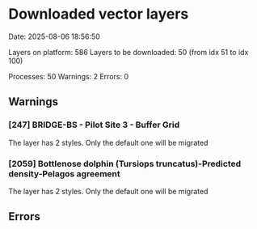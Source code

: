 # Downloaded vector layers

Date: 2025-08-06 18:56:50

Layers on platform: 586
Layers to be downloaded: 50 (from idx 51 to idx 100)

Processes: 50
Warnings: 2
Errors: 0

## Warnings

### [247] BRIDGE-BS - Pilot Site 3 - Buffer Grid

The layer has 2 styles. Only the default one will be migrated

### [2059] Bottlenose dolphin  (Tursiops truncatus)-Predicted density-Pelagos agreement

The layer has 2 styles. Only the default one will be migrated

## Errors
